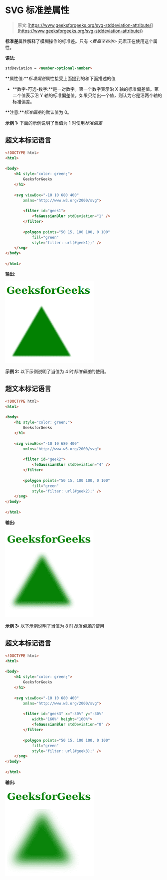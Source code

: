 # SVG 标准差属性

> 原文:[https://www.geeksforgeeks.org/svg-stddeviation-attribute/](https://www.geeksforgeeks.org/svg-stddeviation-attribute/)

**标准差**属性解释了模糊操作的标准差。只有 *<费高辛布尔>* 元素正在使用这个属性。

**语法:**

```html
stdDeviation = <number-optional-number>

```

**属性值:***标准偏差*属性接受上面提到的和下面描述的值

*   **数字-可选-数字:**是一对数字。第一个数字表示沿 X 轴的标准偏差值。第二个值表示沿 Y 轴的标准偏差值。如果只给出一个值，则认为它是沿两个轴的标准偏差。

**注意:***标准偏差*的默认值为 0。

**示例 1:** 下面的示例说明了当值为 1 时使用*标准偏差*

## 超文本标记语言

```html
<!DOCTYPE html>
<html>

<body>
    <h1 style="color: green;">
        GeeksforGeeks
    </h1>

    <svg viewBox="-10 10 680 400" 
        xmlns="http://www.w3.org/2000/svg">

        <filter id="geek1">
            <feGaussianBlur stdDeviation="1" />
        </filter>

        <polygon points="50 15, 100 100, 0 100"
            fill="green" 
            style="filter: url(#geek1);" />
    </svg>
</body>

</html>
```

**输出:**

![](img/5dbf6ae999d94932a70477b07df6cf9d.png)

**示例 2:** 以下示例说明了当值为 4 时*标准偏差*的使用。

## 超文本标记语言

```html
<!DOCTYPE html>
<html>

<body>
    <h1 style="color: green;">
        GeeksforGeeks
    </h1>

    <svg viewBox="-10 10 680 400" 
        xmlns="http://www.w3.org/2000/svg">

        <filter id="geek2">
            <feGaussianBlur stdDeviation="4" />
        </filter>

        <polygon points="50 15, 100 100, 0 100"
            fill="green" 
            style="filter: url(#geek2);" />
    </svg>
</body>

</html>
```

**输出:**

![](img/4904ef1fbe41c359d3879fad8d859773.png)

**示例 3:** 以下示例说明了当值为 8 时*标准偏差*的使用

## 超文本标记语言

```html
<!DOCTYPE html>
<html>

<body>
    <h1 style="color: green;">
        GeeksforGeeks
    </h1>

    <svg viewBox="-10 10 680 400" 
        xmlns="http://www.w3.org/2000/svg">

        <filter id="geek3" x="-30%" y="-30%" 
            width="160%" height="160%">
            <feGaussianBlur stdDeviation="8" />
        </filter>

        <polygon points="50 15, 100 100, 0 100" 
            fill="green" 
            style="filter: url(#geek3);" />
    </svg>
</body>

</html>
```

**输出:**

![](img/991fb9a96619a42c2e3c722e50a4a770.png)